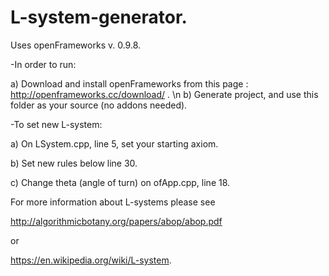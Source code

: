# L-system-generator.

Uses openFrameworks v. 0.9.8. 

-In order to run: 

a) Download and install openFrameworks from this page : http://openframeworks.cc/download/ . \n b) Generate project, and use this folder as your source (no addons needed).

-To set new L-system:

a) On LSystem.cpp, line 5, set your starting axiom.

b) Set new rules below line 30.

c) Change theta (angle of turn) on ofApp.cpp, line 18.

For more information about L-systems please see

http://algorithmicbotany.org/papers/abop/abop.pdf

or

https://en.wikipedia.org/wiki/L-system. 
